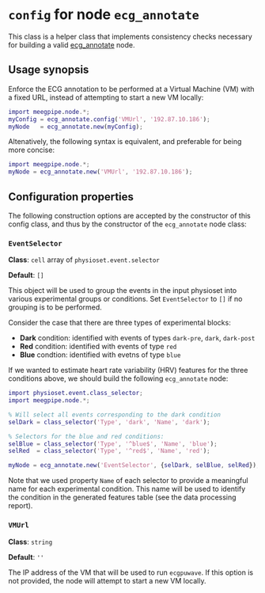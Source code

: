 `config` for node `ecg_annotate`
===


This class is a helper class that implements consistency checks
necessary for building a valid [ecg_annotate][ecg_annotate] node.

[ecg_annotate]: ./README.md

## Usage synopsis

Enforce the ECG annotation to be performed at a Virtual Machine (VM) with a 
fixed URL, instead of attempting to start a new VM locally:

````matlab
import meegpipe.node.*;
myConfig = ecg_annotate.config('VMUrl', '192.87.10.186');
myNode   = ecg_annotate.new(myConfig);
````

Altenatively, the following syntax is equivalent, and preferable for being
more concise:

````matlab
import meegpipe.node.*;
myNode = ecg_annotate.new('VMUrl', '192.87.10.186');
````

## Configuration properties


The following construction options are accepted by the constructor of
this config class, and thus by the constructor of the `ecg_annotate` node
class:

### `EventSelector`

__Class__: `cell` array of `physioset.event.selector`

__Default__: `[]`


This object will be used to group the events in the input physioset into 
various experimental groups or conditions. Set `EventSelector` to `[]` if
no grouping is to be performed. 

Consider the case that there are three types of experimental blocks:

* __Dark__ condition: identified with events of types `dark-pre`, `dark`, 
  `dark-post`
* __Red__ condition: identified with events of type `red`
* __Blue__ condtion: identified with evetns of type `blue`

If we wanted to estimate heart rate variability (HRV) features for the 
three conditions above, we should build the following `ecg_annotate` node:

````matlab
import physioset.event.class_selector;
import meegpipe.node.*; 

% Will select all events corresponding to the dark condition
selDark = class_selector('Type', 'dark', 'Name', 'dark');

% Selectors for the blue and red conditions:
selBlue = class_selector('Type', '^blue$', 'Name', 'blue');
selRed  = class_selector('Type', '^red$', 'Name', 'red');

myNode = ecg_annotate.new('EventSelector', {selDark, selBlue, selRed});
````

Note that we used property `Name` of each selector to provide a meaningful 
name for each experimental condition. This name will be used to identify 
the condition in the generated features table (see the data processing
report).


### `VMUrl`

__Class__: `string`

__Default__: `''`

The IP address of the VM that will be used to run `ecgpuwave`. If this 
option is not provided, the node will attempt to start a new VM locally.